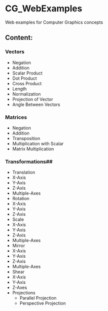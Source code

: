 # CG_WebExamples #

Web examples for Computer Graphics concepts

## Content: ##

### Vectors ###
* Negation
* Addition
* Scalar Product
* Dot Product
* Cross Product
* Length
* Normalization
* Projection of Vector
* Angle Between Vectors

### Matrices ###
* Negation
* Addition
* Transposition
* Multiplication with Scalar
* Matrix Multiplication

### Transformations##
* Translation
 * X-Axis
 * Y-Axis
 * Z-Axis
 * Multiple-Axes
* Rotation
 * X-Axis
 * Y-Axis
 * Z-Axis
* Scale
 * X-Axis
 * Y-Axis
 * Z-Axis
 * Multiple-Axes
* Mirror
 * X-Axis
 * Y-Axis
 * Z-Axis
 * Multiple-Axes
* Shear
 * X-Axis
 * Y-Axis
 * Z-Axes
* Projections
  * Parallel Projection
  * Perspective Projection
